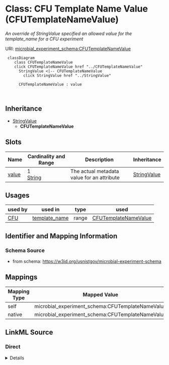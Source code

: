 

# Class: CFU Template Name Value (CFUTemplateNameValue)




_An override of StringValue specified an allowed value for the template_name for a CFU experiment_







URI: [microbial_experiment_schema:CFUTemplateNameValue](https://w3id.org/usnistgov/microbial-experiment-schema/CFUTemplateNameValue)






```mermaid
 classDiagram
    class CFUTemplateNameValue
    click CFUTemplateNameValue href "../CFUTemplateNameValue"
      StringValue <|-- CFUTemplateNameValue
        click StringValue href "../StringValue"
      
      CFUTemplateNameValue : value
        
      
```





## Inheritance
* [StringValue](StringValue.md)
    * **CFUTemplateNameValue**



## Slots

| Name | Cardinality and Range | Description | Inheritance |
| ---  | --- | --- | --- |
| [value](value.md) | 1 <br/> [String](String.md) | The actual metadata value for an attribute | [StringValue](StringValue.md) |





## Usages

| used by | used in | type | used |
| ---  | --- | --- | --- |
| [CFU](CFU.md) | [template_name](template_name.md) | range | [CFUTemplateNameValue](CFUTemplateNameValue.md) |






## Identifier and Mapping Information







### Schema Source


* from schema: https://w3id.org/usnistgov/microbial-experiment-schema




## Mappings

| Mapping Type | Mapped Value |
| ---  | ---  |
| self | microbial_experiment_schema:CFUTemplateNameValue |
| native | microbial_experiment_schema:CFUTemplateNameValue |







## LinkML Source

<!-- TODO: investigate https://stackoverflow.com/questions/37606292/how-to-create-tabbed-code-blocks-in-mkdocs-or-sphinx -->

### Direct

<details>
```yaml
name: CFUTemplateNameValue
description: An override of StringValue specified an allowed value for the template_name
  for a CFU experiment
title: CFU Template Name Value
from_schema: https://w3id.org/usnistgov/microbial-experiment-schema
is_a: StringValue
slot_usage:
  value:
    name: value
    range: string
    required: true
    pattern: ^CFU$

```
</details>

### Induced

<details>
```yaml
name: CFUTemplateNameValue
description: An override of StringValue specified an allowed value for the template_name
  for a CFU experiment
title: CFU Template Name Value
from_schema: https://w3id.org/usnistgov/microbial-experiment-schema
is_a: StringValue
slot_usage:
  value:
    name: value
    range: string
    required: true
    pattern: ^CFU$
attributes:
  value:
    name: value
    description: The actual metadata value for an attribute
    title: value
    from_schema: https://w3id.org/usnistgov/microbial-experiment-schema
    rank: 1000
    alias: value
    owner: CFUTemplateNameValue
    domain_of:
    - BooleanValue
    - NumberValue
    - StringValue
    - UriValue
    - DateValue
    - ArrayValue
    - ELabItemValue
    - FCInjectionModeValue
    - IncubationAtmosphereValue
    range: string
    required: true
    pattern: ^CFU$

```
</details>